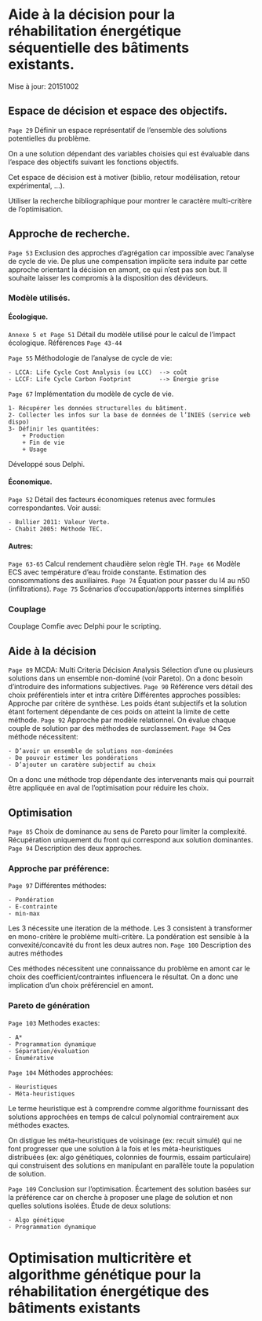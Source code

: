 # Aide à la décision pour la réhabilitation énergétique séquentielle des bâtiments existants.

Mise à jour: 20151002

## Espace de décision et espace des objectifs.
`Page 29`
Définir un espace représentatif de l’ensemble des solutions potentielles du
problème.

On a une solution dépendant des variables choisies qui est évaluable dans l’espace
des objectifs suivant les fonctions objectifs.

Cet espace de décision est à motiver (biblio, retour modélisation, retour expérimental, ...).

Utiliser la recherche bibliographique pour montrer le caractère multi-critère de
l’optimisation.
## Approche de recherche.
`Page 53`
Exclusion des approches d’agrégation car impossible avec l’analyse de cycle de
vie. De plus une compensation implicite sera induite par cette approche orientant
la décision en amont, ce qui n’est pas son but. Il souhaite laisser les compromis
à la disposition des dévideurs.

### Modèle utilisés.
#### Écologique.
`Annexe 5 et Page 51`
Détail du modèle utilisé pour le calcul de l’impact écologique.
Références `Page 43-44`

`Page 55`
Méthodologie de l’analyse de cycle de vie:

    - LCCA: Life Cycle Cost Analysis (ou LCC)  --> coût
    - LCCF: Life Cycle Carbon Footprint        --> Énergie grise

`Page 67`
Implémentation du modèle de cycle de vie.

    1- Récupérer les données structurelles du bâtiment.
    2- Collecter les infos sur la base de données de l’INIES (service web dispo)
    3- Définir les quantitées:
        + Production
        + Fin de vie
        + Usage

Développé sous Delphi.

#### Économique.
`Page 52`
Détail des facteurs économiques retenus avec formules correspondantes.
Voir aussi:

    - Bullier 2011: Valeur Verte.
    - Chabit 2005: Méthode TEC.

#### Autres:
`Page 63-65`
Calcul rendement chaudière selon règle TH.
`Page 66`
Modèle ECS avec température d’eau froide constante.
Estimation des consommations des auxiliaires.
`Page 74`
Équation pour passer du I4 au n50 (infiltrations).
`Page 75`
Scénarios d’occupation/apports internes simplifiés

### Couplage
Couplage Comfie avec Delphi pour le scripting.


## Aide à la décision
`Page 89`
MCDA: Multi Criteria Décision Analysis
Sélection d’une ou plusieurs solutions dans un ensemble non-dominé (voir Pareto).
On a donc besoin d’introduire des informations subjectives.
`Page 90`
Référence vers détail des choix préférentiels inter et intra critère
Différentes approches possibles:
Approche par critère de synthèse. Les poids étant subjectifs et la solution étant
fortement dépendante de ces poids on atteint la limite de cette méthode.
`Page 92`
Approche par modèle relationnel. On évalue chaque couple de solution par des
méthodes de surclassement.
`Page 94`
Ces méthode nécessitent:

    - D’avoir un ensemble de solutions non-dominées
    - De pouvoir estimer les pondérations
    - D’ajouter un caratère subjectif au choix
On a donc une méthode trop dépendante des intervenants mais qui pourrait être
appliquée en aval de l’optimisation pour réduire les choix.


## Optimisation
`Page 85`
Choix de dominance au sens de Pareto pour limiter la complexité. Récupération
uniquement du front qui correspond aux solution dominantes.
`Page 94`
Description des deux approches.

### Approche par préférence:
`Page 97`
Différentes méthodes:

    - Pondération
    - E-contrainte
    - min-max
Les 3 nécessite une iteration de la méthode. Les 3 consistent à transformer en
mono-critère le problème multi-critère.
La pondération est sensible à la convexité/concavité du front les deux autres non.
`Page 100`
Description des autres méthodes

Ces méthodes nécessitent une connaissance du problème en amont car le choix des
coefficient/contraintes influencera le résultat. On a donc une implication d’un
choix préférenciel en amont.


### Pareto de génération
`Page 103`
Methodes exactes:

    - A*
    - Programmation dynamique
    - Séparation/évaluation
    - Énumérative

`Page 104`
Méthodes approchées:

    - Heuristiques
    - Méta-heuristiques

Le terme heuristique est à comprendre comme algorithme fournissant des solutions
approchées en temps de calcul polynomial contrairement aux méthodes exactes.

On distigue les méta-heuristiques de voisinage (ex: recuit simulé) qui ne font progresser que une solution
à la fois et les méta-heuristiques distribuées (ex: algo génétiques, colonnies de fourmis,
essaim particulaire) qui construisent des solutions en manipulant en parallèle
toute la population de solution.

`Page 109`
Conclusion sur l’optimisation.
Écartement des solution basées sur la préférence car on cherche à proposer une
plage de solution et non quelles solutions isolées.
Étude de deux solutions:

    - Algo génétique
    - Programmation dynamique


# Optimisation multicritère et algorithme génétique pour la réhabilitation énergétique des bâtiments existants
